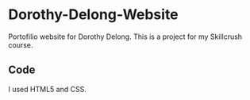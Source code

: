 # Dorothy-Delong-Website

Portofilio website for Dorothy Delong. This is a project for my Skillcrush course. 

## Code

I used HTML5 and CSS.
